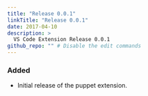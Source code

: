 ```yaml
---
title: "Release 0.0.1"
linkTitle: "Release 0.0.1"
date: 2017-04-10
description: >
  VS Code Extension Release 0.0.1
github_repo: "" # Disable the edit commands
---
```


### Added

- Initial release of the puppet extension.
